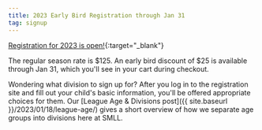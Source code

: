```yaml
---
title: 2023 Early Bird Registration through Jan 31
tag: signup
---
```


[Registration for 2023 is open!](https://www.sierramountainll.com/Default.aspx?tabid=890579){:target="_blank"}

The regular season rate is $125. An early bird discount of $25 is available through Jan 31,
which you'll see in your cart during checkout.

Wondering what division to sign up for? After you log in to the registration site
and fill out your child's basic information, you'll be offered appropriate choices
for them. Our [League Age &amp; Divisions post]({{ site.baseurl }}/2023/01/18/league-age/)
gives a short overview of how we separate age groups into divisions here at SMLL.
